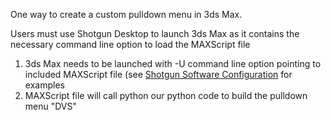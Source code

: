 One way to create a custom pulldown menu in 3ds Max.

Users must use Shotgun Desktop to launch 3ds Max as it contains the necessary command line option to load the MAXScript file

1. 3ds Max needs to be launched with -U command line option pointing to included MAXScript file (see [Shotgun Software Configuration](https://dvs.shotgunstudio.com/page/4593) for examples 
2. MAXScript file will call python our python code to build the pulldown menu "DVS"
